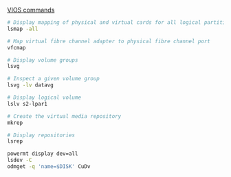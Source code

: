 [VIOS commands](https://www.ibm.com/docs/en/power7?topic=commands-alphabetical-list)


```sh title="VIOS"
# Display mapping of physical and virtual cards for all logical partitions
lsmap -all

# Map virtual fibre channel adapter to physical fibre channel port
vfcmap

# Display volume groups
lsvg

# Inspect a given volume group
lsvg -lv datavg

# Display logical volume
lslv s2-lpar1

# Create the virtual media repository
mkrep

# Display repositories
lsrep
```

```sh
powermt display dev=all
lsdev -C
odmget -q 'name=$DISK' CuDv
```
